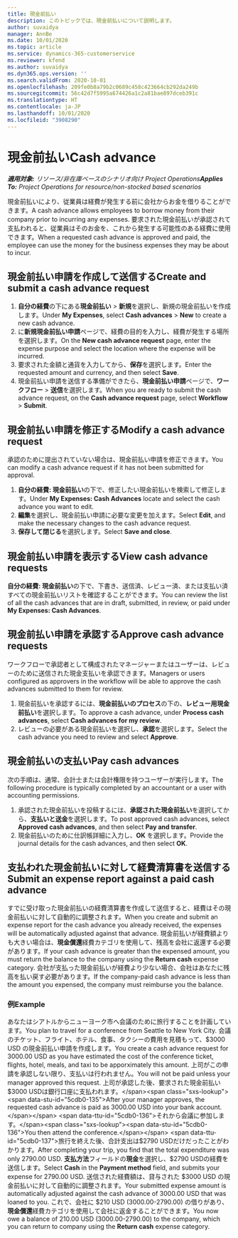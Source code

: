 ```yaml
---
title: 現金前払い
description: このトピックでは、現金前払いについて説明します。
author: suvaidya
manager: AnnBe
ms.date: 10/01/2020
ms.topic: article
ms.service: dynamics-365-customerservice
ms.reviewer: kfend
ms.author: suvaidya
ms.dyn365.ops.version: ''
ms.search.validFrom: 2020-10-01
ms.openlocfilehash: 209fe0b8a79b2c0689c458c423664cb292da249b
ms.sourcegitcommit: 56c42d7f5995a674426a1c2a81bae897dceb391c
ms.translationtype: HT
ms.contentlocale: ja-JP
ms.lasthandoff: 10/01/2020
ms.locfileid: "3908290"
---
```

# <a name="cash-advance"></a><span data-ttu-id="5cdb0-103">現金前払い</span><span class="sxs-lookup"><span data-stu-id="5cdb0-103">Cash advance</span></span>

<span data-ttu-id="5cdb0-104">_**適用対象:** リソース/非在庫ベースのシナリオ向け Project Operations_</span><span class="sxs-lookup"><span data-stu-id="5cdb0-104">_**Applies To:** Project Operations for resource/non-stocked based scenarios_</span></span>

<span data-ttu-id="5cdb0-105">現金前払いにより、従業員は経費が発生する前に会社からお金を借りることができます。</span><span class="sxs-lookup"><span data-stu-id="5cdb0-105">A cash advance allows employees to borrow money from their company prior to incurring any expenses.</span></span> <span data-ttu-id="5cdb0-106">要求された現金前払いが承認されて支払われると、従業員はそのお金を、これから発生する可能性のある経費に使用できます。</span><span class="sxs-lookup"><span data-stu-id="5cdb0-106">When a requested cash advance is approved and paid, the employee can use the money for the business expenses they may be about to incur.</span></span> 

## <a name="create-and-submit-a-cash-advance-request"></a><span data-ttu-id="5cdb0-107">現金前払い申請を作成して送信する</span><span class="sxs-lookup"><span data-stu-id="5cdb0-107">Create and submit a cash advance request</span></span>

1. <span data-ttu-id="5cdb0-108">**自分の経費**の下にある**現金前払い** > **新規**を選択し、新規の現金前払いを作成します。</span><span class="sxs-lookup"><span data-stu-id="5cdb0-108">Under **My Expenses**, select **Cash advances** > **New** to create a new cash advance.</span></span> 
2. <span data-ttu-id="5cdb0-109">に**新規現金前払い申請**ページで、経費の目的を入力し、経費が発生する場所を選択します。</span><span class="sxs-lookup"><span data-stu-id="5cdb0-109">On the **New cash advance request** page, enter the expense purpose and select the location where the expense will be incurred.</span></span>
3. <span data-ttu-id="5cdb0-110">要求された金額と通貨を入力してから、**保存**を選択します。</span><span class="sxs-lookup"><span data-stu-id="5cdb0-110">Enter the requested amount and currency, and then select **Save**.</span></span> 
4. <span data-ttu-id="5cdb0-111">現金前払い申請を送信する準備ができたら、**現金前払い申請**ページで、**ワークフロー** > **送信**を選択します。</span><span class="sxs-lookup"><span data-stu-id="5cdb0-111">When you are ready to submit the cash advance request, on the **Cash advance request** page, select **Workflow** > **Submit**.</span></span>

## <a name="modify-a-cash-advance-request"></a><span data-ttu-id="5cdb0-112">現金前払い申請を修正する</span><span class="sxs-lookup"><span data-stu-id="5cdb0-112">Modify a cash advance request</span></span>

<span data-ttu-id="5cdb0-113">承認のために提出されていない場合は、現金前払い申請を修正できます。</span><span class="sxs-lookup"><span data-stu-id="5cdb0-113">You can modify a cash advance request if it has not been submitted for approval.</span></span>

1. <span data-ttu-id="5cdb0-114">**自分の経費: 現金前払い**の下で、修正したい現金前払いを検索して修正します。</span><span class="sxs-lookup"><span data-stu-id="5cdb0-114">Under **My Expenses: Cash Advances** locate and select the cash advance you want to edit.</span></span>
2. <span data-ttu-id="5cdb0-115">**編集**を選択し、現金前払い申請に必要な変更を加えます。</span><span class="sxs-lookup"><span data-stu-id="5cdb0-115">Select **Edit**, and make the necessary changes to the cash advance request.</span></span> 
3. <span data-ttu-id="5cdb0-116">**保存して閉じる**を選択します。</span><span class="sxs-lookup"><span data-stu-id="5cdb0-116">Select **Save and close**.</span></span>


## <a name="view-cash-advance-requests"></a><span data-ttu-id="5cdb0-117">現金前払い申請を表示する</span><span class="sxs-lookup"><span data-stu-id="5cdb0-117">View cash advance requests</span></span>
<span data-ttu-id="5cdb0-118">**自分の経費: 現金前払い**の下で、下書き、送信済、レビュー済、または支払い済すべての現金前払いリストを確認することができます。</span><span class="sxs-lookup"><span data-stu-id="5cdb0-118">You can review the list of all the cash advances that are in draft, submitted, in review, or paid under **My Expenses: Cash Advances**.</span></span> 

## <a name="approve-cash-advance-requests"></a><span data-ttu-id="5cdb0-119">現金前払い申請を承認する</span><span class="sxs-lookup"><span data-stu-id="5cdb0-119">Approve cash advance requests</span></span>

<span data-ttu-id="5cdb0-120">ワークフローで承認者として構成されたマネージャーまたはユーザーは、レビューのために送信された現金支払いを承認できます。</span><span class="sxs-lookup"><span data-stu-id="5cdb0-120">Managers or users configured as approvers in the workflow will be able to approve the cash advances submitted to them for review.</span></span> 

1. <span data-ttu-id="5cdb0-121">現金前払いを承認するには、**現金前払いのプロセス**の下の、**レビュー用現金前払い**を選択します。</span><span class="sxs-lookup"><span data-stu-id="5cdb0-121">To approve a cash advance, under **Process cash advances**, select **Cash advances for my review**.</span></span>
2. <span data-ttu-id="5cdb0-122">レビューの必要がある現金前払いを選択し、**承認**を選択します。</span><span class="sxs-lookup"><span data-stu-id="5cdb0-122">Select the cash advance you need to review and select **Approve**.</span></span>  

## <a name="pay-cash-advances"></a><span data-ttu-id="5cdb0-123">現金前払いの支払い</span><span class="sxs-lookup"><span data-stu-id="5cdb0-123">Pay cash advances</span></span> 
<span data-ttu-id="5cdb0-124">次の手順は、通常、会計士または会計権限を持つユーザーが実行します。</span><span class="sxs-lookup"><span data-stu-id="5cdb0-124">The following procedure is typically completed by an accountant or a user with accounting permissions.</span></span>

1. <span data-ttu-id="5cdb0-125">承認された現金前払いを投稿するには、**承認された現金前払い**を選択してから、**支払いと送金**を選択します。</span><span class="sxs-lookup"><span data-stu-id="5cdb0-125">To post approved cash advances, select **Approved cash advances**, and then select **Pay and transfer**.</span></span>  
2. <span data-ttu-id="5cdb0-126">現金前払いのために仕訳帳詳細に入力し、**OK** を選択します。</span><span class="sxs-lookup"><span data-stu-id="5cdb0-126">Provide the journal details for the cash advances, and then select **OK**.</span></span> 

## <a name="submit-an-expense-report-against-a-paid-cash-advance"></a><span data-ttu-id="5cdb0-127">支払われた現金前払いに対して経費清算書を送信する</span><span class="sxs-lookup"><span data-stu-id="5cdb0-127">Submit an expense report against a paid cash advance</span></span> 

<span data-ttu-id="5cdb0-128">すでに受け取った現金前払いの経費清算書を作成して送信すると、経費はその現金前払いに対して自動的に調整されます。</span><span class="sxs-lookup"><span data-stu-id="5cdb0-128">When you create and submit an expense report for the cash advance you already received, the expenses will be automatically adjusted against that advance.</span></span> <span data-ttu-id="5cdb0-129">現金前払いが経費額よりも大きい場合は、**現金償還**経費カテゴリを使用して、残高を会社に返還する必要があります。</span><span class="sxs-lookup"><span data-stu-id="5cdb0-129">If your cash advance is greater than the expensed amount, you must return the balance to the company using the **Return cash** expense category.</span></span> <span data-ttu-id="5cdb0-130">会社が支払った現金前払いが経費より少ない場合、会社はあなたに残高を払い戻す必要があります。</span><span class="sxs-lookup"><span data-stu-id="5cdb0-130">If the company-paid cash advance is less than the amount you expensed, the company must reimburse you the balance.</span></span> 

### <a name="example"></a><span data-ttu-id="5cdb0-131">例</span><span class="sxs-lookup"><span data-stu-id="5cdb0-131">Example</span></span>
<span data-ttu-id="5cdb0-132">あなたはシアトルからニューヨーク市へ会議のために旅行することを計画しています。</span><span class="sxs-lookup"><span data-stu-id="5cdb0-132">You plan to travel for a conference from Seattle to New York City.</span></span> <span data-ttu-id="5cdb0-133">会議のチケット、フライト、ホテル、食事、タクシーの費用を見積もって、$3000 USD の現金前払い申請を作成します。</span><span class="sxs-lookup"><span data-stu-id="5cdb0-133">You create a cash advance request for 3000.00 USD as you have estimated the cost of the conference ticket, flights, hotel, meals, and taxi to be apporximately this amount.</span></span> <span data-ttu-id="5cdb0-134">上司がこの申請を承認しない限り、支払いは行われません。</span><span class="sxs-lookup"><span data-stu-id="5cdb0-134">You will not be paid unless your manager approved this request.</span></span> <span data-ttu-id="5cdb0-135">上司が承認した後、要求された現金前払い $3000 USDは銀行口座に支払われます。</span><span class="sxs-lookup"><span data-stu-id="5cdb0-135">After your manager approves, the requested cash advance is paid as 3000.00 USD into your bank account.</span></span> <span data-ttu-id="5cdb0-136">それから会議に参加します。</span><span class="sxs-lookup"><span data-stu-id="5cdb0-136">You then attend the conference.</span></span> <span data-ttu-id="5cdb0-137">旅行を終えた後、合計支出は$2790 USDだけだったことがわかります。</span><span class="sxs-lookup"><span data-stu-id="5cdb0-137">After completing your trip, you find that the total expenditure was only 2790.00 USD.</span></span> <span data-ttu-id="5cdb0-138">**支払方法**フィールドの**現金**を選択し、$2790 USDの経費を送信します。</span><span class="sxs-lookup"><span data-stu-id="5cdb0-138">Select **Cash** in the **Payment method** field, and submits your expense for 2790.00 USD.</span></span> <span data-ttu-id="5cdb0-139">送信された経費額は、貸与された $3000 USD の現金前払いに対して自動的に調整されます。</span><span class="sxs-lookup"><span data-stu-id="5cdb0-139">Your submitted expense amount is automatically adjusted against the cash advance of 3000.00 USD that was loaned to you.</span></span> <span data-ttu-id="5cdb0-140">これで、会社に $210 USD (3000.00-2790.00) の借りがあり、**現金償還**経費カテゴリを使用して会社に返金することができます。</span><span class="sxs-lookup"><span data-stu-id="5cdb0-140">You now owe a balance of 210.00 USD (3000.00-2790.00) to the company, which you can return to company using the **Return cash** expense category.</span></span> 
